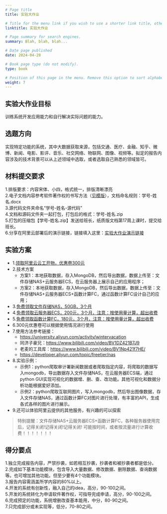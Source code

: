 ```yaml
---
# Page title
title: 实验大作业

# Title for the menu link if you wish to use a shorter link title, otherwise remove this option.
linktitle: 实验大作业

# Page summary for search engines.
summary: Blah, blah, blah...

# Date page published
date: 2024-04-28

# Book page type (do not modify).
type: book

# Position of this page in the menu. Remove this option to sort alphabetically.
weight: 7
---
```


## 实验大作业目标
训练系统开发应用能力和自行解决实际问题的能力。

## 选题方向
实现特定功能的系统，其中大数据获取来源，包括交通、医疗、金融、知乎、微博、新闻、电影、影评、音乐、社交网络、物联网、图像、视频等。拟定的报告内容涉及的技术背景可以从上述领域中选取，或者选取自己熟悉的领域皆可。

## 材料提交要求
1.排版要求：内容宋体、小四，格式统一，排版清晰漂亮 <br>
2.电子文档内容参考软件著作权的书写方法（[见模版](https://pan.baidu.com/s/15KwMqxcVFi8D6BpMBKNQkA?pwd=abt7)），文档命名规则：学号-姓名.docx <br>
3.源代码文件夹命名“学号-姓名-源代码” <br>
4.文档和源码文件夹一起打包，打包后的格式：学号-姓名.zip <br>
5.打包的压缩包【学号-姓名.zip】发送给班长，纸质版文档第17周上课时，提交给班长。<br>
6.分享在阿里云部署后的演示链接，链接填入这里：[实验大作业演示链接](
https://docs.qq.com/sheet/DQmZQTG9wREFJU3Ru?scene=a896b92c8e7086dee22e8937lpY3s1&tab=BB08J2)

## 实验方案
- 1.[领取阿里云云工开物，优惠卷300元](https://university.aliyun.com/?spm=5176.21213303.J_qCOwPWspKEuWcmp8qiZNQ.195.14332f3djd7wBs&scm=20140722.S_card%40%40%E6%B4%BB%E5%8A%A8%40%402997640.S_card0.ID_card%40%40%E6%B4%BB%E5%8A%A8%40%402997640-RL_%E4%BA%91%E5%B7%A5%E5%BC%80%E7%89%A9-LOC_search%7EUND%7Ecard%7EUND%7Eitem-OR_ser-V_3-P0_0)
- 2.技术方案
  - 方案1：本地获取数据，存入MongoDB，然后导出数据，数据上传至：文件存储NAS+云服务器ECS，在云服务器上展示自己的应用程序；
  - 方案2：本地获取数据，存入MongoDB，然后导出数据，数据上传至：文件存储NAS+云服务器ECS+函数计算FC，通过函数计算FC设计自己的应用；
- 3.[免费领取文件存储NAS，50GB，3个月](https://free.aliyun.com/?pipCode=nas&spm=5176.59209.J_5834642020.4.169276b94u5OFL)
- 4.[免费领取云服务器ECS，200元，3个月，注意：按使用量计算，超出收费](https://free.aliyun.com/?product=1351,1353,1355&spm=5176.59209.J_5834642020.4.169276b94u5OFL)
- 5.[免费领取函数计算FC，180元，3个月，注意：按使用量计算，超出收费](https://free.aliyun.com/?product=1351,1353,1355&spm=5176.59209.J_5834642020.4.169276b94u5OFL)
- 6.300元优惠卷可以根据使用情况进行使用
- 7.使用方法参考链接：
  - https://university.aliyun.com/activity/wintervacation
  - 同济子豪兄：https://www.bilibili.com/video/BV1DZ421B7J9
  - 老麦的工具库：https://www.bilibili.com/video/BV1Np421f7HE/
  - https://developer.aliyun.com/topic/freetier/nas
- 8.实验示例：
  - 示例1：python爬取审计署新闻数据或者爬取指定内容，将爬取的数据写入mongodb，导出数据存入文件存储NAS，在云服务器ECS端，通过python GUI实现可视化的数据增、删、查、改功能。其他可视化和数据分析功能根据爱好添加。
  - 示例2：python爬取互联网图片，写入mongodb，然后导出图像数据，存入文件存储NAS，通过函数计算FC对图片进行处理，有丰富的API，生成各式各样的图片进行展示。
- 9.还可以体验阿里云提供的其他服务，有兴趣的可以探索

> 特别提醒：文件存储NAS+云服务器ECS+函数计算FC，各种服务器使用完后，记得关闭!记得关闭!记得关闭! 可能按时间，或者按流量进行计算收费！！！！！！！

## 得分要点
1.独立完成报告内容，严禁抄袭，如若相互抄袭，抄袭者和被抄袭者都是低分。 <br>
2.完成如下基本功能模块，包含导入大量数据、修改数据、删除数据、查询数据等。也可增加其他功能。但至少要有4个功能模块。<br>
3.报告内容需涵盖所学内容的80%以上。<br>
4.开发的系统有创新性，融入自己的idea，高分，90-100之间。<br>
5.开发的系统转化为申请软件著作权，可指导完成申请，高分，90-100之间。<br>
6.完成预定的功能，系统增删改查基本能用，中分，80-90之间。<br>
7.只完成部分或未实现等，低分，70-80之间。